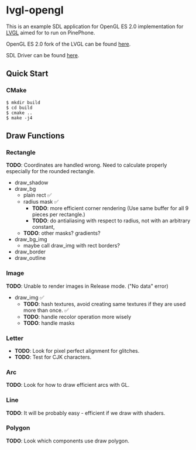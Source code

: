 # lvgl-opengl
This is an example SDL application for OpenGL ES 2.0 implementation for [LVGL](https://github.com/lvgl/lvgl) aimed for to run on PinePhone. 

OpenGL ES 2.0 fork of the LVGL can be found [here](https://github.com/rainlab-inc/lvgl).

SDL Driver can be found [here](https://github.com/rainlab-inc/lv_drivers).

## Quick Start
### CMake
``` console
$ mkdir build
$ cd build
$ cmake ..
$ make -j4
```

## Draw Functions
### Rectangle
**TODO**: Coordinates are handled wrong. Need to calculate properly especially for the rounded rectangle.
- draw_shadow 
- draw_bg
    * plain rect :white_check_mark:
    * radius mask :white_check_mark:
      * **TODO**: more efficient corner rendering (Use same buffer for all 9 pieces per rectangle.)
      * **TODO**: do antialiasing with respect to radius, not with an arbitrary constant,
    * **TODO**: other masks? gradients?
- draw_bg_img
    * maybe call draw_img with rect borders?
- draw_border
- draw_outline
### Image
**TODO**: Unable to render images in Release mode. ("No data" error)
- draw_img :white_check_mark:
  * **TODO**: hash textures, avoid creating same textures if they are used more than once. :white_check_mark:
  * **TODO**: handle recolor operation more wisely
  * **TODO**: handle masks
### Letter
- **TODO**: Look for pixel perfect alignment for glitches.
- **TODO**: Test for CJK characters.

### Arc
**TODO**: Look for how to draw efficient arcs with GL.
### Line
**TODO**: It will be probably easy - efficient if we draw with shaders.
### Polygon
**TODO**: Look which components use draw polygon.
